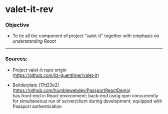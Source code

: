 # valet-it-rev

### Objective

- To tie all the component of project "valet-it" together with emphasis on _understanding React_

---

### Sources:

- Project valet-it repo origin  
  (https://github.com/liz-guenthner/valet-it)

- Boilderplate (17d23e2)  
  (https://github.com/humblewebdev/PassportReactDemo)  
  has front-end in React environment; back-end using npm concurrently for simultaneous run of server/client during development; equipped with Passport authentication
